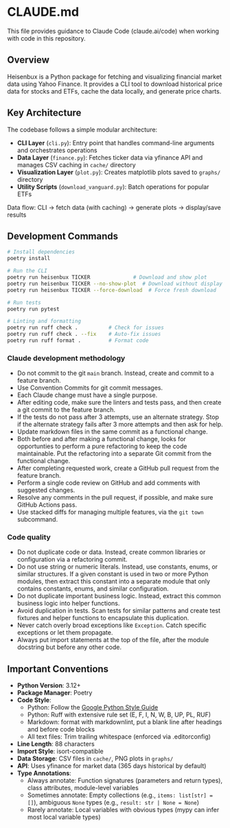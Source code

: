 # CLAUDE.md

This file provides guidance to Claude Code (claude.ai/code) when working with code in this repository.

## Overview

Heisenbux is a Python package for fetching and visualizing financial market data using Yahoo Finance. It provides a CLI tool to download historical price data for stocks and ETFs, cache the data locally, and generate price charts.

## Key Architecture

The codebase follows a simple modular architecture:

- **CLI Layer** (`cli.py`): Entry point that handles command-line arguments and orchestrates operations
- **Data Layer** (`finance.py`): Fetches ticker data via yfinance API and manages CSV caching in `cache/` directory
- **Visualization Layer** (`plot.py`): Creates matplotlib plots saved to `graphs/` directory
- **Utility Scripts** (`download_vanguard.py`): Batch operations for popular ETFs

Data flow: CLI → fetch data (with caching) → generate plots → display/save results

## Development Commands

```bash
# Install dependencies
poetry install

# Run the CLI
poetry run heisenbux TICKER              # Download and show plot
poetry run heisenbux TICKER --no-show-plot  # Download without display
poetry run heisenbux TICKER --force-download  # Force fresh download

# Run tests
poetry run pytest

# Linting and formatting
poetry run ruff check .          # Check for issues
poetry run ruff check . --fix    # Auto-fix issues
poetry run ruff format .         # Format code
```

### Claude development methodology

- Do not commit to the git `main` branch. Instead, create and commit to a feature branch.
- Use Convention Commits for git commit messages.
- Each Claude change must have a single purpose.
- After editing code, make sure the linters and tests pass, and then create a git commit to the feature branch.
- If the tests do not pass after 3 attempts, use an alternate strategy. Stop if the alternate strategy fails after 3 more attempts and then ask for help.
- Update markdown files in the same commit as a functional change.
- Both before and after making a functional change, looks for opportunties to perform a pure refactoring to keep the code maintainable. Put the refactoring into a separate Git commit from the functional change.
- After completing requested work, create a GitHub pull request from the feature branch.
- Perform a single code review on GitHub and add comments with suggested changes.
- Resolve any comments in the pull request, if possible, and make sure GitHub Actions pass.
- Use stacked diffs for managing multiple features, via the `git town` subcommand.

### Code quality

- Do not duplicate code or data. Instead, create common libraries or configuration via a refactoring commit.
- Do not use string or numeric literals. Instead, use constants, enums, or similar structures. If a given constant is used in two or more Python modules, then extract this constant into a separate module that only contains constants, enums, and similar configuration.
- Do not duplicate important business logic. Instead, extract this common business logic into helper functions.
- Avoid duplication in tests. Scan tests for similar patterns and create test fixtures and helper functions to encapsulate this duplication.
- Never catch overly broad exceptions like `Exception`. Catch specific exceptions or let them propagate.
- Always put import statements at the top of the file, after the module docstring but before any other code.

## Important Conventions

- **Python Version**: 3.12+
- **Package Manager**: Poetry
- **Code Style**:
  - Python: Follow the [Google Python Style Guide](https://google.github.io/styleguide/pyguide.html)
  - Python: Ruff with extensive rule set (E, F, I, N, W, B, UP, PL, RUF)
  - Markdown: format with markdownlint, put a blank line after headings and before code blocks
  - All text files: Trim trailing whitespace (enforced via .editorconfig)
- **Line Length**: 88 characters
- **Import Style**: isort-compatible
- **Data Storage**: CSV files in `cache/`, PNG plots in `graphs/`
- **API**: Uses yfinance for market data (365 days historical by default)
- **Type Annotations**: 
  - Always annotate: Function signatures (parameters and return types), class attributes, module-level variables
  - Sometimes annotate: Empty collections (e.g., `items: list[str] = []`), ambiguous `None` types (e.g., `result: str | None = None`)
  - Rarely annotate: Local variables with obvious types (mypy can infer most local variable types)
